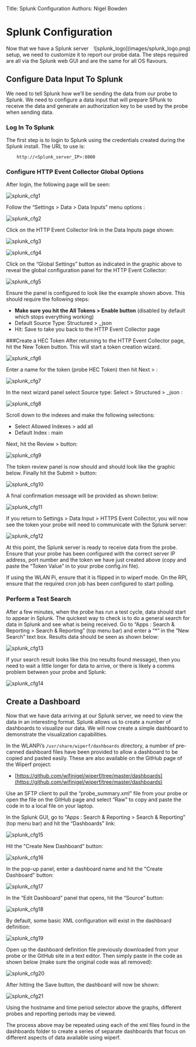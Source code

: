 Title: Splunk Configuration
Authors: Nigel Bowden

# Splunk Configuration
<div style="float: right;">![splunk_logo](images/splunk_logo.png)</div>Now that we have a Splunk server setup, we need to customize it to report our probe data. The steps required are all via the Splunk web GUI and are the same for all OS flavours.

## Configure Data Input To Splunk
We need to tell Splunk how we’ll be sending the data from our probe to Splunk. We need to configure a data input that will prepare SPlunk to receive the data and generate an authorization key to be used by the probe when sending data.

### Log In To Splunk
The first step is to login to Splunk using the credentials created during the Splunk install. The URL to use is:

```
    http://<Splunk_server_IP>:8000
```

### Configure  HTTP Event Collector Global Options
After login, the following page will be seen:

![splunk_cfg1](images/splunk_cfg1.png)

Follow the “Settings > Data > Data Inputs” menu options :

![splunk_cfg2](images/splunk_cfg2.png)

Click on the HTTP Event Collector link in the Data Inputs page shown:

![splunk_cfg3](images/splunk_cfg3.png)

![splunk_cfg4](images/splunk_cfg4.png)


Click on the “Global Settings”  button as indicated in the graphic above to reveal the global configuration panel for the HTTP Event Collector:

![splunk_cfg5](images/splunk_cfg5.png)

Ensure the panel is configured to look like the example shown above. This should require the following steps:

- __Make sure you hit the All Tokens > Enable button__ (disabled by default which stops everything working)
- Default Source Type: Structured > _json
- Hit:  Save to take you back to the HTTP Event Collector page 

###Create a HEC Token
After returning to the  HTTP Event Collector page, hit the New Token button. This will start a token creation wizard.

![splunk_cfg6](images/splunk_cfg6.png)

Enter a name for the token (probe HEC Token) then hit Next >  :

![splunk_cfg7](images/splunk_cfg7.png)

In the next wizard panel select Source type: Select > Structured > _json :

![splunk_cfg8](images/splunk_cfg8.png)

Scroll down to the indexes and make the following selections:

- Select Allowed Indexes > add all
- Default Index : main

Next, hit the Review >  button:

![splunk_cfg9](images/splunk_cfg9.png)

The token review panel is now should and should look like the graphic below. Finally hit the  Submit >  button:

![splunk_cfg10](images/splunk_cfg10.png)

A final confirmation message will be provided as shown below:

![splunk_cfg11](images/splunk_cfg11.png)

If you return to Settings > Data Input > HTTPS Event Collector, you will now see the token your probe will need to communicate with the Splunk server:

![splunk_cfg12](images/splunk_cfg12.png)

At this point, the Splunk server is ready to receive data from the probe. Ensure that your probe has been configured with the correct server IP address, port number and the token we have just created above (copy and paste the “Token Value” in to your probe config.ini file). 

If using the WLAN Pi, ensure that it is flipped in to wiperf mode. On the RPI, ensure that the required cron job has been configured to start polling.  

### Perform a Test Search
After a few minutes, when the probe has run a test cycle, data should start to appear in Splunk. The quickest way to check is to do a general search for data in Splunk and see what is being received. Go to “Apps : Search & Reporting >   Search & Reporting” (top menu bar) and enter a “*” in the “New Search” text box. Results data should be seen as shown below:

![splunk_cfg13](images/splunk_cfg13.png)

If your search result looks like this (no results found message), then you need to wait a little longer for data to arrive, or there is likely a comms problem between your probe and Splunk:

![splunk_cfg14](images/splunk_cfg14.png)

## Create a Dashboard
Now that we have data arriving at our Splunk server, we need to view the data in an interesting format. Splunk allows us to create a number of dashboards to visualize our data. We will now create a simple dashboard to demonstrate the visualization capabilities.

In the WLANPi’s ```/usr/share/wiperf/dashboards``` directory, a number of pre-canned dashboard files have been provided to allow a dashboard to be copied and pasted easily. These are also available on the GitHub page of the Wiperf project:

- [https://github.com/wifinigel/wiperf/tree/master/dashboards](https://github.com/wifinigel/wiperf/tree/master/dashboards)

Use an SFTP client to pull the “probe_summary.xml” file from your probe or open the file on the GitHub page and select “Raw” to copy and paste the code in to a local file on your laptop.

In the Splunk GUI, go to “Apps : Search & Reporting >   Search & Reporting” (top menu bar) and hit the “Dashboards” link:

![splunk_cfg15](images/splunk_cfg15.png)

Hit the "Create New Dashboard" button:

![splunk_cfg16](images/splunk_cfg16.png)

In the pop-up panel, enter a dashboard name and hit the "Create Dashboard"  button:

![splunk_cfg17](images/splunk_cfg17.png)

In the “Edit Dashboard” panel that opens, hit the “Source” button:

![splunk_cfg18](images/splunk_cfg18.png)

By default, some basic XML configuration will exist in the dashboard definition:

![splunk_cfg19](images/splunk_cfg19.png)

Open up the dashboard definition file previously downloaded from your probe or the GitHub site in a text editor. Then simply paste in the code as shown below (make sure the original code was all removed):

![splunk_cfg20](images/splunk_cfg20.png)

After hitting the  Save  button, the dashboard will now be shown:

![splunk_cfg21](images/splunk_cfg21.png)

Using the hostname and time period selector above the graphs, different probes and reporting periods may be viewed.

The process above may be repeated using each of the xml files found in the dashboards folder to create a series of separate dashboards that focus on different aspects of data available using wiperf. 
